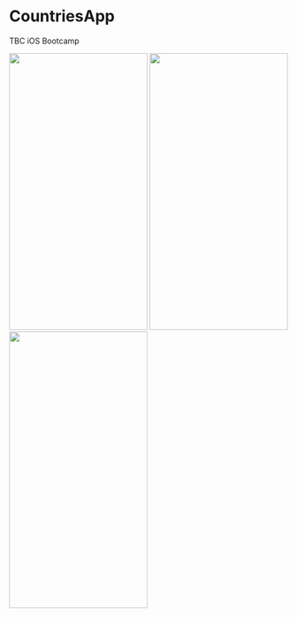 # CountriesApp
TBC iOS Bootcamp

<img src="https://user-images.githubusercontent.com/92275173/214073810-2b620e04-fdf0-4006-beff-26f28ac349c1.png" height="500" width="250" > <img src="https://user-images.githubusercontent.com/92275173/214073854-4d283a8c-5a7d-43f0-b946-78b6aa146419.png" height="500" width="250" > <img src="https://user-images.githubusercontent.com/92275173/214073860-beefcc06-5dbf-42ab-a896-16acaff38f9b.png" height="500" width="250" >
